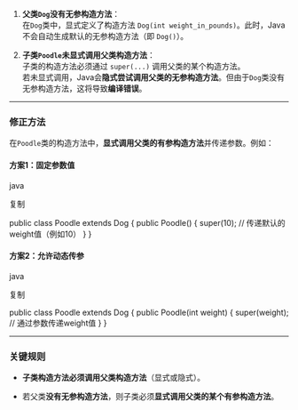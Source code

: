 1. **父类`Dog`没有无参构造方法**：  
    在`Dog`类中，显式定义了构造方法 `Dog(int weight_in_pounds)`。此时，Java不会自动生成默认的无参构造方法（即 `Dog()`）。
    
2. **子类`Poodle`未显式调用父类构造方法**：  
    子类的构造方法必须通过 `super(...)` 调用父类的某个构造方法。  
    若未显式调用，Java会**隐式尝试调用父类的无参构造方法**。但由于`Dog`类没有无参构造方法，这将导致**编译错误**。
    

---

### **修正方法**

在`Poodle`类的构造方法中，**显式调用父类的有参构造方法**并传递参数。例如：

#### **方案1：固定参数值**

java

复制

public class Poodle extends Dog {
    public Poodle() {
        super(10); // 传递默认的weight值（例如10）
    }
}

#### **方案2：允许动态传参**

java

复制

public class Poodle extends Dog {
    public Poodle(int weight) {
        super(weight); // 通过参数传递weight值
    }
}

---

### **关键规则**

- **子类构造方法必须调用父类构造方法**（显式或隐式）。
    
- 若父类**没有无参构造方法**，则子类必须**显式调用父类的某个有参构造方法**。